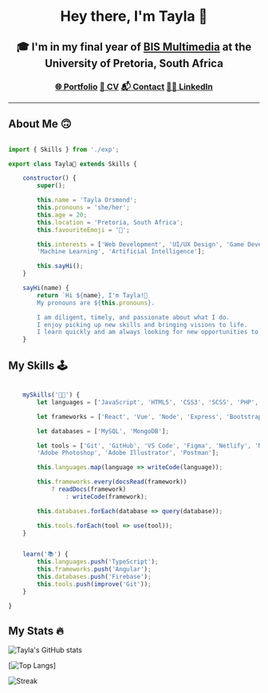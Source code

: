 <div align="center">

# Hey there, I'm Tayla 🙂

## 🎓 I'm in my final year of [BIS Multimedia](https://www.up.ac.za/information-science/article/1821932/bis-multimedia) at the University of Pretoria, South Africa

### [🌐 Portfolio](#) [📝 CV](#) [📬 Contact](#) [👩‍💻 LinkedIn](#)

</div>

---

## About Me 🙃

```javascript

import { Skills } from './exp';

export class Tayla🙂 extends Skills {

    constructor() {
        super();

        this.name = 'Tayla Orsmond';
        this.pronouns = 'she/her';
        this.age = 20;
        this.location = 'Pretoria, South Africa';
        this.favouriteEmoji = '🐸';

        this.interests = ['Web Development', 'UI/UX Design', 'Game Development', 
        'Machine Learning', 'Artificial Intelligence'];

        this.sayHi();
    }

    sayHi(name) {
        return `Hi ${name}, I'm Tayla!👋
        My pronouns are ${this.pronouns}.

        I am diligent, timely, and passionate about what I do. 
        I enjoy picking up new skills and bringing visions to life. 
        I learn quickly and am always looking for new opportunities to grow 🌱.`;
    }

```

## My Skills 🕹️

```javascript

    mySkills('👩‍💻') {
        let languages = ['JavaScript', 'HTML5', 'CSS3', 'SCSS', 'PHP', 'C++', 'Java'];

        let frameworks = ['React', 'Vue', 'Node', 'Express', 'Bootstrap', 'jQuery'];

        let databases = ['MySQL', 'MongoDB'];

        let tools = ['Git', 'GitHub', 'VS Code', 'Figma', 'Netlify', 'Notion', 
        'Adobe Photoshop', 'Adobe Illustrator', 'Postman'];

        this.languages.map(language => writeCode(language));

        this.frameworks.every(docsRead(framework)) 
            ? readDocs(framework) 
                : writeCode(framework);

        this.databases.forEach(database => query(database));

        this.tools.forEach(tool => use(tool));
    }


    learn('📚') {
        this.languages.push('TypeScript');
        this.frameworks.push('Angular');
        this.databases.push('Firebase');
        this.tools.push(improve('Git'));
    }

}

```
<!-- <div style="display:flex; flex-wrap:wrap; font-size: 110%;">

Languages:  
![JavaScript](https://img.shields.io/badge/-JavaScript-black?style=for-the-badge&logo=javascript) 
![HTML5](https://img.shields.io/badge/-HTML5-black?style=for-the-badge&logo=html5&logoColor=E34F26)
![CSS3](https://img.shields.io/badge/-CSS3-black?style=for-the-badge&logo=css3)
![SCSS](https://img.shields.io/badge/-SCSS-black?style=for-the-badge&logo=sass)
![PHP](https://img.shields.io/badge/-PHP-black?style=for-the-badge&logo=php)
![C++](https://img.shields.io/badge/-C++-black?style=for-the-badge&logo=c%2B%2B)
![Java](https://img.shields.io/badge/-Java-black?style=for-the-badge&logo=java)

Frameworks:  
![React](https://img.shields.io/badge/-React-black?style=for-the-badge&logo=react)
![Vue](https://img.shields.io/badge/-Vue-black?style=for-the-badge&logo=vue.js)
![Node.js](https://img.shields.io/badge/-Node.js-black?style=for-the-badge&logo=node.js)
![Express](https://img.shields.io/badge/-Express-black?style=for-the-badge&logo=express)
![Bootstrap](https://img.shields.io/badge/-Bootstrap-black?style=for-the-badge&logo=bootstrap)
![jQuery](https://img.shields.io/badge/-jQuery-black?style=for-the-badge&logo=jquery)

Databases:  
![MySQL](https://img.shields.io/badge/-MySQL-black?style=for-the-badge&logo=mysql)
![MongoDB](https://img.shields.io/badge/-MongoDB-black?style=for-the-badge&logo=mongodb)

Tools:  
![Git](https://img.shields.io/badge/-Git-black?style=for-the-badge&logo=git)
![GitHub](https://img.shields.io/badge/-GitHub-181717?style=for-the-badge&logo=github)
![Visual Studio Code](https://img.shields.io/badge/-Visual%20Studio%20Code-black?style=for-the-badge&logo=visual-studio-code&logoColor=007ACC)
![Figma](https://img.shields.io/badge/-Figma-black?style=for-the-badge&logo=figma)
![Notion](https://img.shields.io/badge/-Notion-black?style=for-the-badge&logo=notion)
![Netlify](https://img.shields.io/badge/-Netlify-black?style=for-the-badge&logo=netlify)
![Photoshop](https://img.shields.io/badge/-Photoshop-black?style=for-the-badge&logo=adobe-photoshop)
![Illustrator](https://img.shields.io/badge/-Illustrator-black?style=for-the-badge&logo=adobe-illustrator)
![Premiere Pro](https://img.shields.io/badge/-Premiere%20Pro-black?style=for-the-badge&logo=adobe-premiere-pro)
</div> -->

## My Stats 🔥

![Tayla's GitHub stats](https://github-readme-stats.vercel.app/api?username=tayla-orsmond&show_icons=true&theme=radical)

[![Top Langs](https://github-readme-stats.vercel.app/api/top-langs/?username=tayla-orsmond&layout=compact&theme=radical)]

![Streak](https://github-readme-streak-stats.herokuapp.com/?user=tayla-orsmond&theme=radical)
